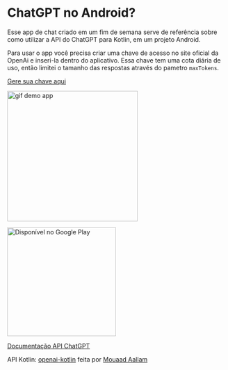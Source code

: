 # ChatGPT no Android?

Esse app de chat criado em um fim de semana serve de referência sobre como utilizar a API do ChatGPT para Kotlin, em um projeto Android.


Para usar o app você precisa criar uma chave de acesso no site oficial da OpenAi e inseri-la dentro do aplicativo.
Essa chave tem uma cota diária de uso, então limitei o tamanho das respostas através do pametro `maxTokens`.

[Gere sua chave aqui][generateKey]

<img src="https://user-images.githubusercontent.com/35709152/216869895-f58e5dc6-0c06-4459-acbb-941760815425.gif" alt = "gif demo app" width="300">

<a href='https://play.google.com/store/apps/details?id=com.paradoxo.suzana'><img alt='Disponível no Google Play' src='https://play.google.com/intl/pt-BR/badges/images/generic/pt-br_badge_web_generic.png' width="250px"/></a>

[Documentação API ChatGPT][docgpt] 

API Kotlin:
[openai-kotlin][openai-kotlin] feita por [Mouaad Aallam][MouaadAallam]


[openai-kotlin]: https://github.com/Aallam/openai-kotlin
[MouaadAallam]: https://github.com/Aallam
[generateKey]: https://platform.openai.com/account/api-keys
[docgpt]: https://platform.openai.com/docs/libraries/community-libraries
